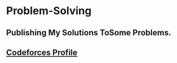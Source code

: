 # Problem-Solving
## Publishing My Solutions ToSome Problems.
## [Codeforces Profile ](https://codeforces.com/profile/Mostafa__Fouad)
